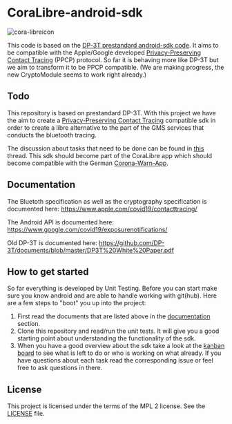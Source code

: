 CoraLibre-android-sdk
======================

![cora-libreicon](https://user-images.githubusercontent.com/1891273/85005834-9cda9d80-b159-11ea-83d9-52d8c662a31d.png)

This code is based on the [DP-3T prestandard android-sdk code](https://github.com/DP-3T/dp3t-sdk-android/tree/prestandard).
It aims to be compatible with the Apple/Google developed [Privacy-Preserving Contact Tracing](https://www.apple.com/covid19/contacttracing/) (PPCP) protocol.
So far it is behaving more like DP-3T but we aim to transform it to be PPCP compatible. (We are making progress, the new CryptoModule seems to work right already.)

## Todo

This repository is based on prestandard DP-3T. With this project we have the aim to create a [Privacy-Preserving Contact Tracing](https://www.apple.com/covid19/contacttracing/) compatible sdk in order to create a libre alternative to the part of the GMS services that conducts the bluetooth tracing.

The discussion about tasks that need to be done can be found in [this](https://github.com/corona-warn-app/cwa-app-android/issues/75) thread.
This sdk should become part of the CoraLibre app which should become compatible with the German [Corona-Warn-App](https://github.com/corona-warn-app/cwa-app-android).

## Documentation

The Bluetoth specification as well as the cryptography specification is documented here:
https://www.apple.com/covid19/contacttracing/

The Android API is documented here:
https://www.google.com/covid19/exposurenotifications/

Old DP-3T is documented here:
https://github.com/DP-3T/documents/blob/master/DP3T%20White%20Paper.pdf

## How to get started

So far everything is developed by Unit Testing. Before you can start make sure you know android and are able to handle working with git(hub). 
Here are a few steps to "boot" you up into the project:

1. First read the documents that are listed above in the [documentation](#documentation) section.
2. Clone this repository and read/run the unit tests. It will give you a good starting point about understanding the functionality of the sdk.
3. When you have a good overview about the sdk take a look at the [kanban board](https://github.com/theScrabi/CoraLibre-android-sdk/projects/1) to see what is left to do or who is working on what already. If you have questions about each task read the corresponding issue or feel free to ask questions in there.

## License
This project is licensed under the terms of the MPL 2 license. See the [LICENSE](LICENSE) file.
